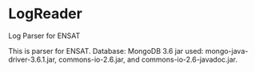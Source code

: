 # LogReader
Log Parser for ENSAT

This is parser for ENSAT.
Database: MongoDB 3.6
jar used: mongo-java-driver-3.6.1.jar, commons-io-2.6.jar, and commons-io-2.6-javadoc.jar.
